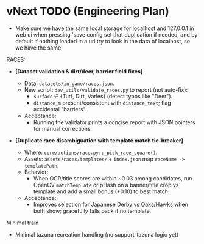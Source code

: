 # vNext TODO (Engineering Plan)

- Make sure we have the same local storage for localhost and 127.0.0.1 in web ui when pressing 'save config set that duplication if needed, and by default if nothing loaded in a url try to look in the data of localhost, so we have the same'

RACES:
- **[Dataset validation & dirt/deer, barrier field fixes]**
  - Data: `datasets/in_game/races.json`.
  - New script: `dev_utils/validate_races.py` to report (not auto-fix):
    - `surface` ∈ {Turf, Dirt, Varies} (detect typos like "Deer").
    - `distance_m` present/consistent with `distance_text`; flag accidental "barriers".
  - Acceptance:
    - Running the validator prints a concise report with JSON pointers for manual corrections.

- **[Duplicate race disambiguation with template match tie-breaker]**
  - Where: `core/actions/race.py::_pick_race_square()`.
  - Assets: `assets/races/templates/` + `index.json` map `raceName -> templatePath`.
  - Behavior:
    - When OCR/title scores are within ~0.03 among candidates, run OpenCV `matchTemplate` or pHash on a banner/title crop vs template and add a small bonus (+0.10) to best match.
  - Acceptance:
    - Improves selection for Japanese Derby vs Oaks/Hawks when both show; gracefully falls back if no template.

Minimal train
- Minimal tazuna recreation handling (no support_tazuna logic yet)
